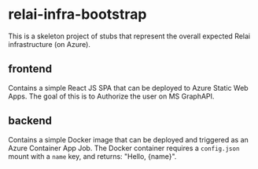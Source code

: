# relai-infra-bootstrap

This is a skeleton project of stubs that represent the overall expected Relai infrastructure (on Azure). 

## frontend

Contains a simple React JS SPA that can be deployed to Azure Static Web Apps. The goal of this is to Authorize the user on MS GraphAPI. 

## backend

Contains a simple Docker image that can be deployed and triggered as an Azure Container App Job. The Docker container requires a `config.json` mount with a `name` key, and returns: "Hello, {name}".
